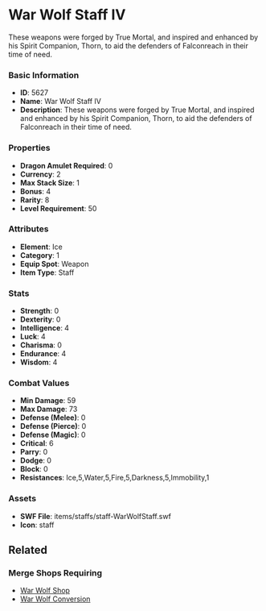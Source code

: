 # War Wolf Staff IV

These weapons were forged by True Mortal, and inspired and enhanced by his Spirit Companion, Thorn, to aid the defenders of Falconreach in their time of need.

### Basic Information

- **ID**: 5627
- **Name**: War Wolf Staff IV
- **Description**: These weapons were forged by True Mortal, and inspired and enhanced by his Spirit Companion, Thorn, to aid the defenders of Falconreach in their time of need.

### Properties

- **Dragon Amulet Required**: 0
- **Currency**: 2
- **Max Stack Size**: 1
- **Bonus**: 4
- **Rarity**: 8
- **Level Requirement**: 50

### Attributes

- **Element**: Ice
- **Category**: 1
- **Equip Spot**: Weapon
- **Item Type**: Staff

### Stats

- **Strength**: 0
- **Dexterity**: 0
- **Intelligence**: 4
- **Luck**: 4
- **Charisma**: 0
- **Endurance**: 4
- **Wisdom**: 4

### Combat Values

- **Min Damage**: 59
- **Max Damage**: 73
- **Defense (Melee)**: 0
- **Defense (Pierce)**: 0
- **Defense (Magic)**: 0
- **Critical**: 6
- **Parry**: 0
- **Dodge**: 0
- **Block**: 0
- **Resistances**: Ice,5,Water,5,Fire,5,Darkness,5,Immobility,1

### Assets

- **SWF File**: items/staffs/staff-WarWolfStaff.swf
- **Icon**: staff

## Related

### Merge Shops Requiring

- [War Wolf Shop](../merge-shops/86-war-wolf-shop.md)
- [War Wolf Conversion](../merge-shops/87-war-wolf-conversion.md)

